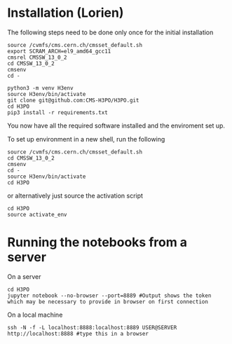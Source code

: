 # Installation (Lorien)

The following steps need to be done only once for the initial installation
```
source /cvmfs/cms.cern.ch/cmsset_default.sh
export SCRAM_ARCH=el9_amd64_gcc11
cmsrel CMSSW_13_0_2
cd CMSSW_13_0_2
cmsenv
cd -

python3 -m venv H3env
source H3env/bin/activate
git clone git@github.com:CMS-H3PO/H3PO.git
cd H3PO
pip3 install -r requirements.txt
```
You now have all the required software installed and the enviroment set up.

To set up environment in a new shell, run the following
```
source /cvmfs/cms.cern.ch/cmsset_default.sh
cd CMSSW_13_0_2
cmsenv
cd -
source H3env/bin/activate
cd H3PO
```
or alternatively just source the activation script
```
cd H3PO
source activate_env
```

# Running the notebooks from a server

On a server
```
cd H3PO
jupyter notebook --no-browser --port=8889 #Output shows the token which may be necessary to provide in browser on first connection
```
On a local machine
```
ssh -N -f -L localhost:8888:localhost:8889 USER@SERVER
http://localhost:8888 #type this in a browser
```
